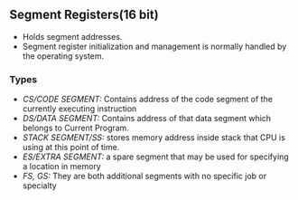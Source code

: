## Segment Registers(16 bit)
- Holds segment addresses. 
- Segment register initialization and management is normally handled by the operating system.

### Types
  - *CS/CODE SEGMENT:* Contains address of the code segment of the currently executing instruction
  - *DS/DATA SEGMENT:*  Contains address of that data segment which belongs to Current Program.
  - *STACK SEGMENT/SS:* stores memory address inside stack that CPU is using at this point of time.
  - *ES/EXTRA SEGMENT:* a spare segment that may be used for specifying a location in memory
  - *FS, GS:*    They are both additional segments with no specific job or specialty
